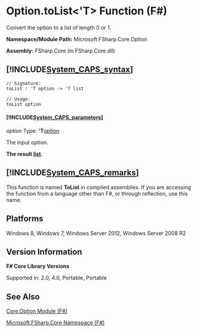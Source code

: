 # Option.toList<'T> Function (F#)

Convert the option to a list of length 0 or 1.

**Namespace/Module Path:** Microsoft.FSharp.Core.Option

**Assembly:** FSharp.Core (in FSharp.Core.dll)


## [!INCLUDE[System_CAPS_syntax](//System/Token/System_CAPS_syntax_md.md)]

```
// Signature:
toList : 'T option -> 'T list

// Usage:
toList option
```

#### [!INCLUDE[System_CAPS_parameters](//System/Token/System_CAPS_parameters_md.md)]
*option*
Type: **'T**[option](http://msdn.microsoft.com/en-us/library/b08add48-34bf-4410-80a1-ef6a8daddc58)


The input option.



**The result [list](http://msdn.microsoft.com/en-us/library/dd7cd330-4bb6-4e28-b458-0ea62c6b0b04).**
## [!INCLUDE[System_CAPS_remarks](//System/Token/System_CAPS_remarks_md.md)]
This function is named **ToList** in compiled assemblies. If you are accessing the function from a language other than F#, or through reflection, use this name.


## Platforms
Windows 8, Windows 7, Windows Server 2012, Windows Server 2008 R2


## Version Information
**F# Core Library Versions**

Supported in: 2.0, 4.0, Portable, Portable




## See Also
[Core.Option Module &#40;F&#35;&#41;](Core.Option+Module+28%F%2329%.md)

[Microsoft.FSharp.Core Namespace &#40;F&#35;&#41;](Microsoft.FSharp.Core+Namespace+28%F%2329%.md)

